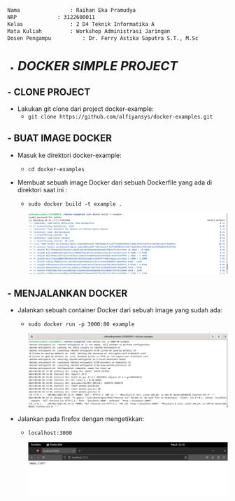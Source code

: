     Nama		        : Raihan Eka Pramudya
    NRP		        : 3122600011
    Kelas		        : 2 D4 Teknik Informatika A
    Mata Kuliah	        : Workshop Administrasi Jaringan
    Dosen Pengampu	        : Dr. Ferry Astika Saputra S.T., M.Sc
    

- # _DOCKER SIMPLE PROJECT_

## - CLONE PROJECT

- Lakukan git clone dari project docker-example: 
  - `git clone https://github.com/alfiyansys/docker-examples.git`
  
## - BUAT IMAGE DOCKER

- Masuk ke direktori docker-example:
  - `cd docker-examples`

- Membuat sebuah image Docker dari sebuah Dockerfile yang ada di direktori saat ini :
  - `sudo docker build -t example .`

      ![](assets/docktest-1.png)

## - MENJALANKAN DOCKER

- Jalankan sebuah container Docker dari sebuah image yang sudah ada:
  - `sudo docker run -p 3000:80 example`

      ![](assets/docktest2.png)
    
- Jalankan pada firefox dengan mengetikkan:
  - `localhost:3000`
    
      ![](assets/docktest3.png)
